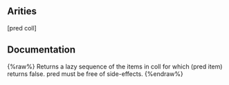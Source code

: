 ## Arities
[pred coll]

## Documentation
{%raw%}
Returns a lazy sequence of the items in coll for which
  (pred item) returns false. pred must be free of side-effects.
{%endraw%}
